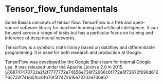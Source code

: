 # Tensor_flow_fundamentals
Some Basics concepts  of tensor flow:
TensorFlow is a free and open-source software library for machine learning and artificial intelligence. It can be used across a range of tasks but has a particular focus on training and inference of deep neural networks.

Tensorflow is a symbolic math library based on dataflow and differentiable programming. It is used for both research and production at Google.

TensorFlow was developed by the Google Brain team for internal Google use. It was released under the Apache License 2.0 in 2015.
![68747470733a2f2f7777772e74656e736f72666c6f772e6f72672f696d616765732f74665f6c6f676f5f7472616e73702e706e67](https://user-images.githubusercontent.com/89722385/135516407-f0bcf28a-17b4-41ff-a9ce-82b9b4b37c3f.png)





